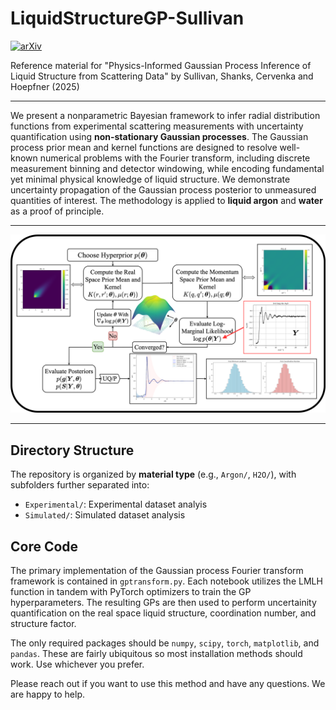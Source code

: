 # LiquidStructureGP-Sullivan

[![arXiv](https://img.shields.io/badge/arXiv-2507.07948-b31b1b.svg)](https://arxiv.org/abs/2507.07948)

Reference material for "Physics-Informed Gaussian Process Inference of Liquid Structure from Scattering Data" by Sullivan, Shanks, Cervenka and Hoepfner (2025)

---

We present a nonparametric Bayesian framework to infer radial distribution functions from experimental scattering measurements with uncertainty quantification using **non-stationary Gaussian processes**. The Gaussian process prior mean and kernel functions are designed to resolve well-known numerical problems with the Fourier transform, including discrete measurement binning and detector windowing, while encoding fundamental yet minimal physical knowledge of liquid structure. We demonstrate uncertainty propagation of the Gaussian process posterior to unmeasured quantities of interest. The methodology is applied to **liquid argon** and **water** as a proof of principle.

---

![Overview Diagram](GPFT.drawio_figure.png)

---
## Directory Structure

The repository is organized by **material type** (e.g., `Argon/`, `H2O/`), with subfolders further separated into:

- `Experimental/`: Experimental dataset analyis
- `Simulated/`: Simulated dataset analysis

## Core Code

The primary implementation of the Gaussian process Fourier transform framework is contained in `gptransform.py`. Each notebook utilizes the LMLH function in tandem with PyTorch optimizers to train the GP hyperparameters. The resulting GPs are then used to perform uncertainity quantification on the real space liquid structure, coordination number, and structure factor.

The only required packages should be `numpy`, `scipy`, `torch`, `matplotlib`, and `pandas`. These are fairly ubiquitous so most installation methods should work. Use whichever you prefer. 

Please reach out if you want to use this method and have any questions. We are happy to help.
